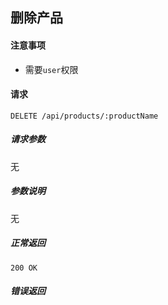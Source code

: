 ## 删除产品

#### 注意事项

- 需要`user`权限

#### 请求

```
DELETE /api/products/:productName
```
##### 请求参数

无

##### 参数说明

无

##### 正常返回

```
200 OK
```

##### 错误返回
